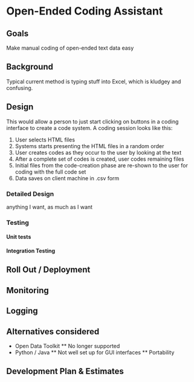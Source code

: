 # Open-Ended Coding Assistant

## Goals
Make manual coding of open-ended text data easy


## Background

Typical current method is typing stuff into Excel, which is kludgey and confusing.




## Design
This would allow a person to just start clicking on buttons in a coding interface to create a code system.
A coding session looks like this:

1. User selects HTML files
2. Systems starts presenting the HTML files in a random order
3. User creates codes as they occur to the user by looking at the text
4. After a complete set of codes is created, user codes remaining files
5. Initial files from the code-creation phase are re-shown to the user for coding with the full code set
6. Data saves on client machine in .csv form


### Detailed Design
anything I want, as much as I want

### Testing

#### Unit tests

#### Integration Testing

## Roll Out / Deployment

## Monitoring

## Logging

## Alternatives considered

* Open Data Toolkit
** No longer supported
* Python / Java
** Not well set up for GUI interfaces
** Portability

## Development Plan & Estimates



